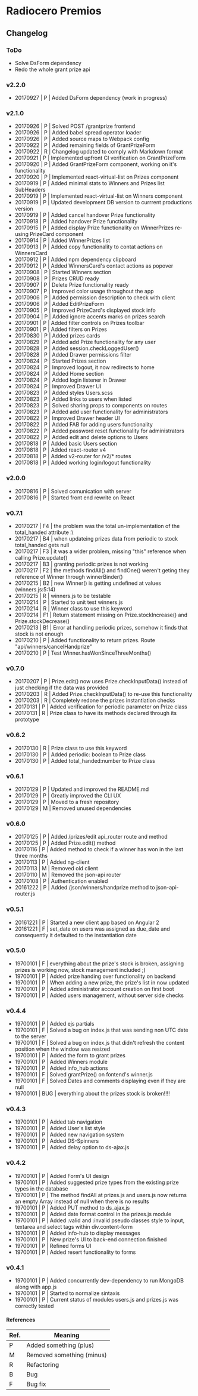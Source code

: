 # Radiocero Premios
## Changelog
### ToDo
 - Solve DsForm dependency
 - Redo the whole grant prize api
### v2.2.0
* 20170927 | P | Added DsForm dependency (work in progress)
### v2.1.0
* 20170926 | P | Solved POST /grantprize frontend
* 20170926 | P | Added babel spread operator loader
* 20170926 | P | Added source maps to Webpack config
* 20170922 | P | Added remaining fields of GrantPrizeForm
* 20170922 | R | Changelog updated to comply with Markdown format
* 20170921 | P | Implemented upfront CI verification on GrantPrizeForm
* 20170920 | P | Added GrantPrizeForm component, working on it's functionality
* 20170920 | P | Implemented react-virtual-list on Prizes component
* 20170919 | P | Added minimal stats to Winners and Prizes list SubHeaders
* 20170919 | P | Implemented react-virtual-list on Winners component
* 20170919 | P | Updated development DB version to currrent productions version
* 20170919 | P | Added cancel handover Prize functionality
* 20170918 | P | Added handover Prize functionality
* 20170915 | P | Added display Prize functionality on WinnerPrizes re-using PrizeCard component
* 20170914 | P | Added WinnerPrizes list
* 20170913 | P | Added copy functionality to contat actions on WinnersCard
* 20170912 | P | Added npm dependency clipboard
* 20170912 | P | Added WinnersCard's contact actions as popover
* 20170908 | P | Started Winners section
* 20170908 | P | Prizes CRUD ready
* 20170907 | P | Delete Prize functionality ready
* 20170907 | P | Improved color usage throughout the app
* 20170906 | P | Added permission description to check with client
* 20170906 | P | Added EditPrizeForm
* 20170905 | P | Improved PrizeCard's displayed stock info
* 20170904 | P | Added ignore accents marks on prizes search
* 20170901 | P | Added filter controls on Prizes toolbar
* 20170901 | P | Added filters on Prizes
* 20170830 | P | Added prizes cards
* 20170829 | P | Added add Prize functionality for any user
* 20170828 | P | Added session.checkLoggedUser()
* 20170828 | P | Added Drawer permissions filter
* 20170824 | P | Started Prizes section
* 20170824 | P | Improved logout, it now redirects to home
* 20170824 | P | Added Home section
* 20170824 | P | Added login listener in Drawer
* 20170824 | P | Improved Drawer UI
* 20170823 | P | Added styles Users.scss
* 20170823 | P | Added links to users when listed
* 20170823 | P | Solved sharing props to components on routes
* 20170823 | P | Added add user functionality for administrators
* 20170822 | P | Improved Drawer header UI
* 20170822 | P | Added FAB for adding users functionality
* 20170822 | P | Added password reset functionality for administrators
* 20170822 | P | Added edit and delete options to Users
* 20170818 | P | Added basic Users section
* 20170818 | P | Added react-router v4
* 20170818 | P | Added v2-router for /v2/* routes
* 20170818 | P | Added working login/logout functionality
### v2.0.0
* 20170816 | P | Solved comunication with server
* 20170816 | P | Started front end rewrite on React
### v0.7.1
* 20170217 | F4 | the problem was the total un-implementation of the total_handed attribute :\
* 20170217 | B4 | when updateing prizes data from periodic to stock total_handed gets null 
* 20170217 | F3 | it was a wider problem, missing "this" reference when calling Prize.update() 
* 20170217 | B3 | granting periodic prizes is not working
* 20170217 | F2 | the methods findAll() and findOne() weren't geting they reference of Winner through winnerBinder()
* 20170215 | B2 | new Winner() is getting undefined at values (winners.js:5:14)
* 20170215 | R | winners.js to be testable
* 20170214 | P | Started to unit test winners.js
* 20170214 | R | Winner class to use this keyword
* 20170214 | F1 | Return statement missing on Prize.stockIncrease() and Prize.stockDecrease()
* 20170213 | B1 | Error at handling periodic prizes, somehow it finds that stock is not enough
* 20170210 | P | Added functionality to return prizes. Route "api/winners/cancelHandprize"
* 20170210 | P | Test Winner.hasWonSinceThreeMonths()
### v0.7.0
* 20170207 | P | Prize.edit() now uses Prize.checkInputData() instead of just checking if the data was provided
* 20170203 | R | Added Prize.checkInputData() to re-use this functionality
* 20170203 | R | Completely redone the prizes instantiation checks
* 20170131 | P | Added verification for periodic parameter on Prize class
* 20170131 | R | Prize class to have its methods declared through its prototype
### v0.6.2
* 20170130 | R | Prize class to use this keyword
* 20170130 | P | Added periodic: boolean to Prize class
* 20170130 | P | Added total_handed:number to Prize class
### v0.6.1
* 20170129 | P | Updated and improved the README.md
* 20170129 | P | Greatly improved the CLI UX
* 20170129 | P | Moved to a fresh repository
* 20170129 | M | Removed unused dependencies
### v0.6.0
* 20170125 | P | Added /prizes/edit api_router route and method
* 20170125 | P | Added Prize.edit() method
* 20170116 | P | Added method to check if a winner has won in the last three months
* 20170113 | P | Added ng-client
* 20170113 | M | Removed old client
* 20170110 | M | Removed the json-api router
* 20170108 | P | Authentication enabled
* 20161222 | P | Added /json/winners/handprize method to json-api-router.js
### v0.5.1
* 20161221 | P | Started a new client app based on Angular 2
* 20161221 | F | set_date on users was assigned as due_date and consequently it defaulted to the instantiation date
### v0.5.0
* 19700101 | F | everything about the prize's stock is broken, assigning prizes is working now, stock management included ;)
* 19700101 | P | Added prize handing over functionality on backend
* 19700101 | P | When adding a new prize, the prize's list in now updated
* 19700101 | P | Added administrator account creation on first boot
* 19700101 | P | Added users management, without server side checks
### v0.4.4
* 19700101 | P | Added ejs partials
* 19700101 | F | Solved a bug on index.js that was sending non UTC date to the server
* 19700101 | F | Solved a bug on index.js that didn't refresh the content position when the window was resized
* 19700101 | P | Added the form to grant prizes
* 19700101 | P | Added Winners module
* 19700101 | P | Added info_hub actions
* 19700101 | F | Solved grantPrize() on fontend's winner.js
* 19700101 | F | Solved Dates and comments displaying even if they are null
* 19700101 | BUG | everything about the prizes stock is broken!!!!
### v0.4.3
* 19700101 | P | Added tab navigation
* 19700101 | P | Added User's list style
* 19700101 | P | Added new navigation system
* 19700101 | P | Added DS-Spinners
* 19700101 | P | Added delay option to ds-ajax.js
### v0.4.2
* 19700101 | P | Added Form's UI design
* 19700101 | P | Added suggested prize types from the existing prize types in the database
* 19700101 | P | The method findAll at prizes.js and users.js now returns an empty Array instead of null when there is no results
* 19700101 | P | Added PUT method to ds_ajax.js
* 19700101 | P | Added date format control in the prizes.js module
* 19700101 | P | Added :valid and :invalid pseudo classes style to input, textarea and select tags within div.content-form
* 19700101 | P | Added info-hub to display messages
* 19700101 | P | New prize's UI to back-end connection finished
* 19700101 | P | Refined forms UI
* 19700101 | P | Added resert functionality to forms
### v0.4.1
* 19700101 | P | Added concurrently dev-dependency to run MongoDB along with app.js
* 19700101 | P | Started to normalize sintaxis
* 19700101 | P | Current status of modules users.js and prizes.js was correctly tested
#### References
| Ref. | Meaning |
| ------ | ------ |
| P | Added something (plus) |
| M | Removed something (minus) |
| R | Refactoring |
| B | Bug |
| F | Bug fix |